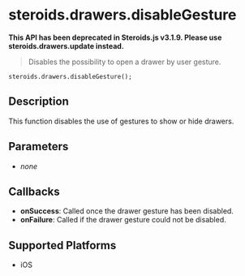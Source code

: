 steroids.drawers.disableGesture
===============================

**This API has been deprecated in Steroids.js v3.1.9. Please use steroids.drawers.update instead.**

> Disables the possibility to open a drawer by user gesture.

    steroids.drawers.disableGesture();

Description
-----------

This function disables the use of gestures to show or hide drawers.

Parameters
----------

- _none_

Callbacks
---------

- __onSuccess__: Called once the drawer gesture has been disabled.
- __onFailure__: Called if the drawer gesture could not be disabled.

Supported Platforms
-------------------

- iOS
